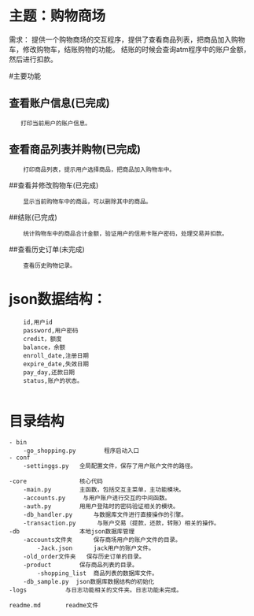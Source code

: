 # 主题：购物商场

需求：
    提供一个购物商场的交互程序，提供了查看商品列表，把商品加入购物车，修改购物车，结账购物的功能。
    结账的时候会查询atm程序中的账户金额，然后进行扣款。

#主要功能
## 查看账户信息(已完成)
```
　　打印当前用户的账户信息。
```
## 查看商品列表并购物(已完成)
```
    打印商品列表，提示用户选择商品，把商品加入购物车中。
```
##查看并修改购物车(已完成)
```
    显示当前购物车中的商品，可以删除其中的商品。

```
##结账(已完成)
```
    统计购物车中的商品合计金额，验证用户的信用卡账户密码，处理交易并扣款。

```
##查看历史订单(未完成)
```
    查看历史购物记录。

```


# json数据结构：
```
    id,用户id
    password,用户密码
    credit，额度
    balance，余额
    enroll_date,注册日期
    expire_date,失效日期
    pay_day,还款日期
    status,账户的状态。
    
```
# 目录结构
```
- bin 
    -go_shopping.py        程序启动入口
- conf
    -settinggs.py   全局配置文件，保存了用户账户文件的路径。
    
-core               核心代码
    -main.py        主函数，包括交互主菜单，主功能模块。
    -accounts.py     与用户账户进行交互的中间函数。
    -auth.py        用用户登陆时的密码验证相关的模块。
    -db_handler.py      与数据库文件进行直接操作的引擎。
    -transaction.py      与账户交易（提款，还款，转账）相关的操作。
-db                 本地json数据库管理
    -accounts文件夹      保存商场用户的账户文件的目录。
        -Jack.json      jack用户的账户文件。
    -old_order文件夹   保存历史订单的目录。
    -product        保存商品列表的目录。
        -shopping_list  商品列表的数据库文件。
    -db_sample.py  json数据库数据结构的初始化
-logs           与日志功能相关的文件夹。日志功能未完成。

readme.md       readme文件
```